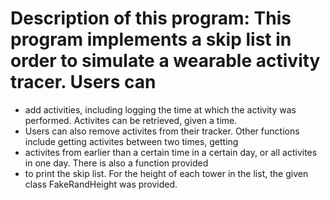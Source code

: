 # Description of this program: This program implements a skip list in order to simulate a wearable activity tracer. Users can
 *  add activities, including logging the time at which the activity was performed. Activites can be retrieved, given a time.
 *  Users can also remove activites from their tracker. Other functions include getting activites between two times, getting
 *  activites from earlier than a certain time in a certain day, or all activites in one day. There is also a function provided 
 *  to print the skip list. For the height of each tower in the list, the given class FakeRandHeight was provided.
